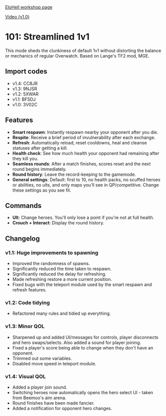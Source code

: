 [EloHell workshop page](https://workshop.elohell.gg/uVYxfgMIq/101%3A+Streamlined+1v1)

[Video (v1.0)](https://www.youtube.com/watch?v=XsfxXvnWb3M)



# 101: Streamlined 1v1
This mode sheds the clunkiness of default 1v1 without distorting the balance or mechanics of regular Overwatch. Based on Lange's TF2 mod, MGE.

## Import codes
- v1.4: CC8JR
- v1.3: 9NJSR
- v1.2: 5XWAR
- v1.1: BFSDJ
- v1.0: 3V02C



## Features
- **Smart respawn**: Instantly respawn nearby your opponent after you die.
- **Respite**: Receive a brief period of invulnerability after each exchange.
- **Refresh**: Automatically reload, reset cooldowns, heal and cleanse statuses after getting a kill.
- **Health check**: See how much health your opponent had remaining after they kill you.
- **Seamless rounds**: After a match finishes, scores reset and the next round begins immediately.
- **Round history**: Leave the record-keeping to the gamemode.
- **General settings**: Default: first to 10, no health packs, no scuffed heroes or abilities, no ults, and only maps you'll see in QP/competitive. Change these settings as you see fit.



## Commands
- **Ult**: Change heroes. You'll only lose a point if you're not at full health.
- **Crouch + Interact**: Display the round history.



## Changelog
### v1.1: Huge improvements to spawning
- Improved the randomness of spawns.
- Significantly reduced the time taken to respawn.
- Significantly reduced the delay for refreshing.
- Made refreshing restore a more current position.
- Fixed bugs with the teleport module used by the smart respawn and refresh features.

### v1.2: Code tidying
- Refactored many rules and tidied up everything.

### v1.3: Minor QOL
- Sharpened up and added UI/messages for controls, player disconnects and hero swaps/selects. Also added a sound for player joining.
- Fixed a player's score being able to change when they don't have an opponent.
- Trimmed out some variables.
- Disabled move speed in teleport module.

### v1.4: Visual QOL
- Added a player join sound.
- Switching heroes now automatically opens the hero select UI - taken from Beemoo's aim arena.
- Round finishes have been made fancier.
- Added a notification for opponent hero changes.
